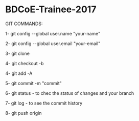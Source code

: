 # BDCoE-Trainee-2017


GIT COMMANDS:

1- git config --global user.name "your-name"

2- git config --global user.email "your-email"

3- git clone <repo-url>

4- git checkout -b <branch-name>

4- git add -A

5- git commit -m "commit"

6- git status  - to chec the status of changes and your branch

7- git log   - to see the commit history

8- git push origin <branch>
